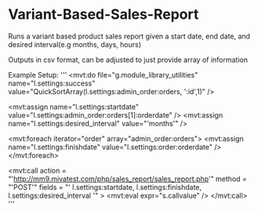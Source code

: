 # Variant-Based-Sales-Report
Runs a variant based product sales report given a start date, end date, and desired interval(e.g months, days, hours)

Outputs in csv format, can be adjusted to just provide array of information

Example Setup:
'''
<mvt:do file="g.module_library_utilities" name="l.settings:success" value="QuickSortArray(l.settings:admin_order:orders, ':id',1)" />

<mvt:assign name="l.settings:startdate" value="l.settings:admin_order:orders[1]:orderdate" />
<mvt:assign name="l.settings:desired_interval" value="'months'" />

<mvt:foreach iterator="order" array="admin_order:orders">
	<mvt:assign name="l.settings:finishdate" value="l.settings:order:orderdate" />
</mvt:foreach>

<mvt:call action = "'http://mm9.mivatest.com/php/sales_report/sales_report.php'" method = "'POST'" fields = "'
l.settings:startdate,
l.settings:finishdate,
l.settings:desired_interval
'" >
<mvt:eval expr="s.callvalue" />
</mvt:call>
'''
